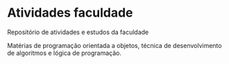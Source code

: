 # Atividades faculdade
 Repositório de atividades e estudos da faculdade
 
 Matérias de programação orientada a objetos, técnica de desenvolvimento de algoritmos e lógica de programação.
